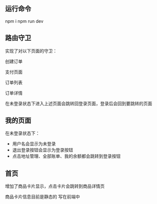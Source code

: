 ## 运行命令
npm i
npm run dev

## 路由守卫

实现了对以下页面的守卫：

创建订单

支付页面

订单列表

订单详情

在未登录状态下进入上述页面会跳转回登录页面，登录后会回到要跳转的页面

## 我的页面

在未登录状态下：

- 用户名会显示为未登录
- 退出登录按钮会显示为登录按钮
- 点击地址管理、全部账单、我的余额都会跳转到登录按钮

## 首页

增加了商品卡片显示，点击卡片会跳转到商品详情页

商品卡片信息目前是静态的 写在前端中
